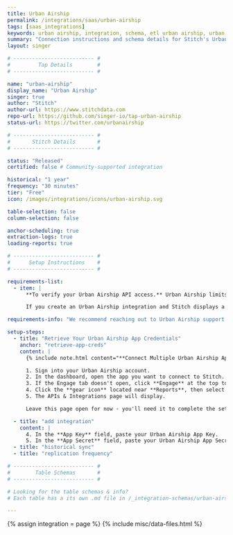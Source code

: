 ```yaml
---
title: Urban Airship
permalink: /integrations/saas/urban-airship
tags: [saas_integrations]
keywords: urban airship, integration, schema, etl urban airship, urban airship etl, urban airship schema
summary: "Connection instructions and schema details for Stitch's Urban Airship integration."
layout: singer

# -------------------------- #
#         Tap Details        #
# -------------------------- #

name: "urban-airship"
display_name: "Urban Airship"
singer: true
author: "Stitch"
author-url: https://www.stitchdata.com
repo-url: https://github.com/singer-io/tap-urban-airship
status-url: https://twitter.com/urbanairship

# -------------------------- #
#       Stitch Details       #
# -------------------------- #

status: "Released"
certified: false # Community-supported integration

historical: "1 year"
frequency: "30 minutes"
tier: "Free"
icon: /images/integrations/icons/urban-airship.svg

table-selection: false
column-selection: false

anchor-scheduling: true
extraction-logs: true
loading-reports: true

# -------------------------- #
#      Setup Instructions    #
# -------------------------- #

requirements-list:
  - item: |
      **To verify your Urban Airship API access.** Urban Airship limits API access based on their product plans, meaning some plans have access while others do not.

      If you create an Urban Airship integration and Stitch displays a `401 Unauthorized` or `403 Forbidden` error, you may not have access to Urban Airship's API.

requirements-info: "We recommend reaching out to Urban Airship support to confirm your API access level before beginning the setup in Stitch."

setup-steps:
  - title: "Retrieve Your Urban Airship App Credentials"
    anchor: "retrieve-app-creds"
    content: |
      {% include note.html content="**Connect Multiple Urban Airship Apps**<br>If you want to connect multiple Urban Airship apps to Stitch, you will need to create a separate Urban Airship integration for each app. App credentials are app-specific, meaning only a single app can be connected per Stitch integration." %}

      1. Sign into your Urban Airship account.
      2. In the dashboard, open the app you want to connect to Stitch.
      3. If the Engage tab doesn't open, click **Engage** at the top to open it.
      4. Click the **gear icon** located near **Reports**, then select **APIs & Integrations**.
      5. The APIs & Integrations page will display.

      Leave this page open for now - you'll need it to complete the setup.

  - title: "add integration"
    content: |
      4. In the **App Key** field, paste your Urban Airship App Key.
      5. In the **App Secret** field, paste your Urban Airship App Secret.
  - title: "historical sync"
  - title: "replication frequency"

# -------------------------- #
#        Table Schemas       #
# -------------------------- #

# Looking for the table schemas & info?
# Each table has a its own .md file in /_integration-schemas/urban-airship

---
```

{% assign integration = page %}
{% include misc/data-files.html %}